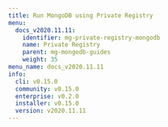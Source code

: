 ```yaml
---
title: Run MongoDB using Private Registry
menu:
  docs_v2020.11.11:
    identifier: mg-private-registry-mongodb
    name: Private Registry
    parent: mg-mongodb-guides
    weight: 35
menu_name: docs_v2020.11.11
info:
  cli: v0.15.0
  community: v0.15.0
  enterprise: v0.2.0
  installer: v0.15.0
  version: v2020.11.11
---
```


